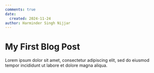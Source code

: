 ```yaml
---
comments: true
date:
  created: 2024-11-24
author: Harminder Singh Nijjar
---
```


# My First Blog Post

Lorem ipsum dolor sit amet, consectetur adipiscing elit, sed do eiusmod
tempor incididunt ut labore et dolore magna aliqua.